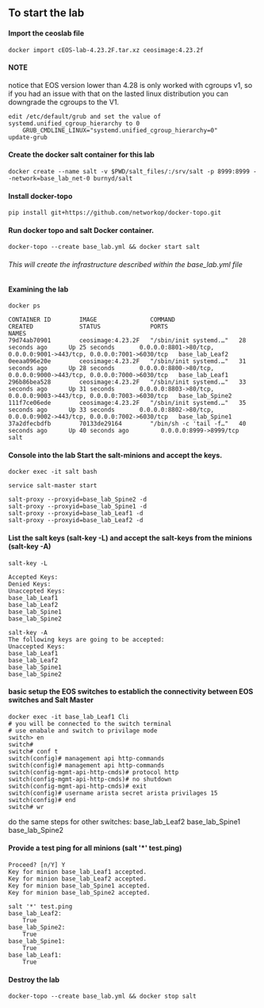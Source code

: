 ## To start the lab 

#### Import the ceoslab file 
`
docker import cEOS-lab-4.23.2F.tar.xz ceosimage:4.23.2f 
`
#### NOTE

notice that EOS version lower than 4.28 is only worked with cgroups v1, so if you had an issue with that on the lasted linux distribution you can downgrade the cgroups to the V1.
```
edit /etc/default/grub and set the value of systemd.unified_cgroup_hierarchy to 0
    GRUB_CMDLINE_LINUX="systemd.unified_cgroup_hierarchy=0"
update-grub
```

#### Create the docker salt container for this lab
`
docker create --name salt -v $PWD/salt_files/:/srv/salt -p 8999:8999 --network=base_lab_net-0 burnyd/salt
`
#### Install docker-topo
`
pip install git+https://github.com/networkop/docker-topo.git
`

#### Run docker topo and salt Docker container.
`
docker-topo --create base_lab.yml && docker start salt
`

###### This will create the infrastructure described within the base_lab.yml file 

#### Examining the lab 
```
docker ps 

CONTAINER ID        IMAGE               COMMAND                  CREATED             STATUS              PORTS                                                                 NAMES
79d74ab70901        ceosimage:4.23.2F   "/sbin/init systemd.…"   28 seconds ago      Up 25 seconds       0.0.0.0:8801->80/tcp, 0.0.0.0:9001->443/tcp, 0.0.0.0:7001->6030/tcp   base_lab_Leaf2
0eeaa096e20e        ceosimage:4.23.2F   "/sbin/init systemd.…"   31 seconds ago      Up 28 seconds       0.0.0.0:8800->80/tcp, 0.0.0.0:9000->443/tcp, 0.0.0.0:7000->6030/tcp   base_lab_Leaf1
296b86bea528        ceosimage:4.23.2F   "/sbin/init systemd.…"   33 seconds ago      Up 31 seconds       0.0.0.0:8803->80/tcp, 0.0.0.0:9003->443/tcp, 0.0.0.0:7003->6030/tcp   base_lab_Spine2
111f7ce06ede        ceosimage:4.23.2F   "/sbin/init systemd.…"   35 seconds ago      Up 33 seconds       0.0.0.0:8802->80/tcp, 0.0.0.0:9002->443/tcp, 0.0.0.0:7002->6030/tcp   base_lab_Spine1
37a2dfecbdfb        70133de29164        "/bin/sh -c 'tail -f…"   40 seconds ago      Up 40 seconds ago         0.0.0.0:8999->8999/tcp                                                salt
```

#### Console into the lab Start the salt-minions and accept the keys.
```
docker exec -it salt bash 

service salt-master start

salt-proxy --proxyid=base_lab_Spine2 -d
salt-proxy --proxyid=base_lab_Spine1 -d
salt-proxy --proxyid=base_lab_Leaf1 -d
salt-proxy --proxyid=base_lab_Leaf2 -d
```

#### List the salt keys (salt-key -L) and accept the salt-keys from the minions (salt-key -A)
```
salt-key -L

Accepted Keys:
Denied Keys:
Unaccepted Keys:
base_lab_Leaf1
base_lab_Leaf2
base_lab_Spine1
base_lab_Spine2

salt-key -A
The following keys are going to be accepted:
Unaccepted Keys:
base_lab_Leaf1
base_lab_Leaf2
base_lab_Spine1
base_lab_Spine2
```
#### basic setup the EOS switches to establich the connectivity between EOS switches and Salt Master

```
docker exec -it base_lab_Leaf1 Cli 
# you will be connected to the switch terminal
# use enabale and switch to privilage mode
switch> en
switch#
switch# conf t
switch(config)# management api http-commands
switch(config)# management api http-commands
switch(config-mgmt-api-http-cmds)# protocol http
switch(config-mgmt-api-http-cmds)# no shutdown
switch(config-mgmt-api-http-cmds)# exit
switch(config)# username arista secret arista privilages 15
switch(config)# end
switch# wr

```
do the same steps for other switches:
    base_lab_Leaf2
    base_lab_Spine1
    base_lab_Spine2

#### Provide a test ping for all minions (salt '*' test.ping)
```
Proceed? [n/Y] Y
Key for minion base_lab_Leaf1 accepted.
Key for minion base_lab_Leaf2 accepted.
Key for minion base_lab_Spine1 accepted.
Key for minion base_lab_Spine2 accepted.

salt '*' test.ping
base_lab_Leaf2:
    True
base_lab_Spine2:
    True
base_lab_Spine1:
    True
base_lab_Leaf1:
    True
```

#### Destroy the lab 
`
docker-topo --create base_lab.yml && docker stop salt
`


